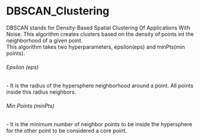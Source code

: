 # DBSCAN_Clustering
DBSCAN stands for Density-Based Spatial Clustering Of Applications With Noise. This algorithm creates clusters based on the density of points int the neighborhood of a given point.
<br>
This algorithm takes two hyperparameters, epsilon(eps) and minPts(min points). 
<br>
<h6>Epsilon (eps)</h6> - It is the radius of the hypersphere neighborhood around a point. All points inside this radius neighbors.
<br>
<h6>Min Points (minPts)</h6> - It is the minimum number of neighbor points to be inside the hypersphere for the other point to be considered a core point.
<br>
